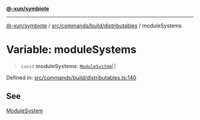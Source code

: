[**@-xun/symbiote**](../../../../../README.md)

***

[@-xun/symbiote](../../../../../README.md) / [src/commands/build/distributables](../README.md) / moduleSystems

# Variable: moduleSystems

> `const` **moduleSystems**: [`ModuleSystem`](../enumerations/ModuleSystem.md)[]

Defined in: [src/commands/build/distributables.ts:140](https://github.com/Xunnamius/symbiote/blob/1d06f9ec4e479041c7ca032d17fcdd92ac8edf8e/src/commands/build/distributables.ts#L140)

## See

[ModuleSystem](../enumerations/ModuleSystem.md)
